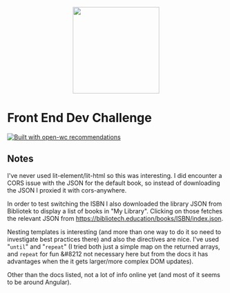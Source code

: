 <p align="center">
  <img width="200" src="https://open-wc.org/hero.png"></img>
</p>

# Front End Dev Challenge

[![Built with open-wc recommendations](https://img.shields.io/badge/built%20with-open--wc-blue.svg)](https://github.com/open-wc)

## Notes


I've never used lit-element/lit-html so this was interesting. I did encounter a CORS issue with the JSON for the
default book, so instead of downloading the JSON I proxied it with cors-anywhere.


In order to test switching the ISBN I also downloaded the library JSON from Bibliotek to display a list of books
in "My Library". Clicking on those fetches the relevant JSON from https://bibliotech.education/books/ISBN/index.json.

Nesting templates is interesting (and more than one way to do it so need to investigate best practices there) and also the directives are nice. I've used "<code>until</code>" and "<code>repeat</code>" (I tried both just a simple map on the returned arrays, and <code>repeat</code> for fun &#8212 not necessary here but from the docs it has advantages when the it gets larger/more complex DOM updates).

Other than the docs listed, not a lot of info online yet (and most of it seems to be around Angular).
